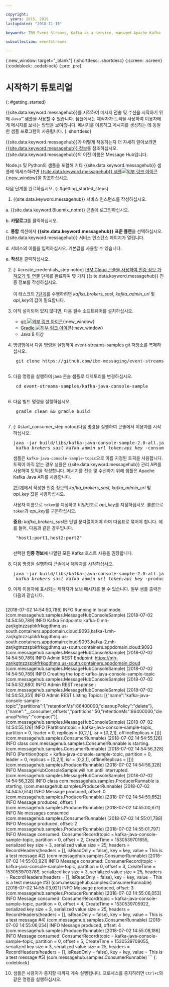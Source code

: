 ```yaml
---

copyright:
  years: 2015, 2019
lastupdated: "2018-11-15"

keywords: IBM Event Streams, Kafka as a service, managed Apache Kafka

subcollection: eventstreams

---
```


{:new_window: target="_blank"}
{:shortdesc: .shortdesc}
{:screen: .screen}
{:codeblock: .codeblock}
{:pre: .pre}

# 시작하기 튜토리얼
{: #getting_started}

{{site.data.keyword.messagehub}}를 시작하여
메시지 전송 및 수신을 시작하기 위해 Java™ 샘플을 사용할 수 있습니다. 샘플에서는 제작자가 토픽을 사용하여
이용자에게 메시지를 보내는 방법을 보여줍니다. 메시지를 이용하고 메시지를 생성하는 데 동일한 샘플 프로그램이 사용됩니다.
{: shortdesc}

{{site.data.keyword.messagehub}}가 어떻게 작동하는지 더 자세히 알아보려면 [{{site.data.keyword.messagehub}} 정보](/docs/services/EventStreams?topic=eventstreams-about)를 참조하십시오. {{site.data.keyword.messagehub}}의 이전 이름은 Message Hub입니다.

Node.js 및 Python의 샘플을 포함해 기타 {{site.data.keyword.messagehub}} 샘플에 액세스하려면 [{{site.data.keyword.messagehub}} 샘플![외부 링크 아이콘](../../icons/launch-glyph.svg "외부 링크 아이콘")](https://github.com/ibm-messaging/event-streams-samples){:new_window}을 참조하십시오.

<!-- 11/01/18 - Karen - removing diagram as requested by James
![Java sample overview diagram](getting_started_sample.gif "Overview diagram of Java sample showing the flow of messages.")
-->

다음 단계를 완료하십시오.
{: #getting_started_steps}
 
1. {{site.data.keyword.messagehub}} 서비스 인스턴스를 작성하십시오.

  a. {{site.data.keyword.Bluemix_notm}} 콘솔에 로그인하십시오. 
  
  b. **카탈로그**를 클릭하십시오.
  
  c. **통합** 섹션에서 **{{site.data.keyword.messagehub}} 표준 플랜**을 선택하십시오. {{site.data.keyword.messagehub}} 서비스 인스턴스 페이지가 열립니다.
  
  d. 서비스의 이름을 입력하십시오. 기본값을 사용할 수 있습니다.
  
  e. **작성**을 클릭하십시오.

2. {: #create_credentials_step notoc} [IBM Cloud 콘솔을 사용하여 인증 정보 가져오기 및 연결](/docs/services/EventStreams?topic=eventstreams-connecting#connect_standard_cf_console) 단계를 완료하여 몇 가지 {{site.data.keyword.messagehub}} 인증 정보를 작성하십시오.
   <br/>
   <br/>이 태스크의 [7단계](/docs/services/EventStreams?topic=eventstreams-getting_started#start_consumer_step)를 수행하려면 *kafka_brokers_sasl*, *kafka_admin_url* 및 *api_key*의 값이 필요합니다.   

3. 아직 설치되어 있지 않다면, 다음 필수 소프트웨어를 설치하십시오.

    * [git ![외부 링크 아이콘](../../icons/launch-glyph.svg "외부 링크 아이콘")](https://git-scm.com/){:new_window}
	* [Gradle ![외부 링크 아이콘](../../icons/launch-glyph.svg "외부 링크 아이콘")](https://gradle.org/){:new_window}
    * Java 8 이상
 
4. 명령행에서 다음 명령을 실행하여 event-streams-samples git 저장소를 복제하십시오.

    <pre class="pre">
    git clone https://github.com/ibm-messaging/event-streams-samples.git
    </pre>

5. 다음 명령을 실행하여 java 콘솔 샘플로 디렉토리를 변경하십시오.

    <pre class="pre">
    cd event-streams-samples/kafka-java-console-sample
    </pre>

6. 다음 빌드 명령을 실행하십시오.

    <pre class="pre">
    gradle clean && gradle build
    </pre>

7. {: #start_consumer_step notoc}다음 명령을 실행하여 콘솔에서 이용자를 시작하십시오.

    <pre class="pre">java -jar build/libs/kafka-java-console-sample-2.0-all.jar
	<var class="keyword varname">kafka_brokers_sasl</var> <var class="keyword varname">kafka_admin_url</var> token<var class="keyword varname">:api_key</var> -consumer</pre>
    
    샘플은 `kafka-java-console-sample-topic`으로 이름 지정된 토픽을 사용합니다. 토픽이 아직 없는 경우
    샘플은 {{site.data.keyword.messagehub}} 관리 API를 사용하여 토픽을 작성합니다. 메시지를 전송 및 수신하기 위해
    샘플은 Apache Kafka Java API를 사용합니다.

    [2단계](/docs/services/EventStreams?topic=eventstreams-getting_started#create_credentials_step)에서 작성한 인증 정보의
    *kafka_brokers_sasl*, *kafka_admin_url* 및 *api_key* 값을 사용하십시오.
	
	사용자 이름으로 <code>token</code>을 지정하고 비밀번호로 <var class="keyword varname">api_key</var>를 지정하십시오. 콜론으로 <code>token</code>과 <var class="keyword varname">api_key</var>를 구분하십시오.
    
	**중요:** *kafka_brokers_sasl*은 단일 문자열이어야 하며 따옴표로 묶어야 합니다. 예를 들어, 다음과 같은 경우입니다.

    <pre class="pre">
    "host1:port1,host2:port2"
    </pre>

    선택한 **인증 정보**에 나열된 모든 Kafka 호스트 사용을 권장합니다.

8. 다음 명령을 실행하여 콘솔에서 제작자를 시작하십시오.
   
    <pre class="pre">java -jar build/libs/kafka-java-console-sample-2.0-all.jar
	<var class="keyword varname">kafka_brokers_sasl</var> <var class="keyword varname">kafka_admin_url</var> token<var class="keyword varname">:api_key</var> -producer</pre>
  
9. 이제 이용자에 표시되는 제작자가 보낸 메시지를 볼 수 있습니다. 일부 샘플 출력은 다음과 같습니다.

    ```
[2018-07-02 14:54:50,788] INFO Running in local mode. (com.messagehub.samples.MessageHubConsoleSample)
    [2018-07-02 14:54:50,789] INFO Kafka Endpoints: kafka-0.mh-zarjkgtnzzspbkfrkqgdhmq.us-south.containers.appdomain.cloud:9093,kafka-1.mh-zarjkgtnzzspbkfrkqgdhmq.us-south.containers.appdomain.cloud:9093,kafka-2.mh-zarjkgtnzzspbkfrkqgdhmq.us-south.containers.appdomain.cloud:9093 (com.messagehub.samples.MessageHubConsoleSample)
    [2018-07-02 14:54:50,789] INFO Admin REST Endpoint: https://mh-zarjkgtnzzspbkfrkqgdhmq.us-south.containers.appdomain.cloud (com.messagehub.samples.MessageHubConsoleSample)
    [2018-07-02 14:54:50,789] INFO Creating the topic kafka-java-console-sample-topic (com.messagehub.samples.MessageHubConsoleSample)
    [2018-07-02 14:54:52,680] INFO Admin REST response : (com.messagehub.samples.MessageHubConsoleSample)
    [2018-07-02 14:54:53,351] INFO Admin REST Listing Topics: [{"name":"kafka-java-console-sample-topic","partitions":1,"retentionMs":86400000,"cleanupPolicy":"delete"},{"name":"__consumer_offsets","partitions":50,"retentionMs":86400000,"cleanupPolicy":"compact"}] (com.messagehub.samples.MessageHubConsoleSample)
    [2018-07-02 14:54:55,126] INFO [Partition(topic = kafka-java-console-sample-topic, partition = 0, leader = 0, replicas = [0,2,1], isr = [0,2,1], offlineReplicas = [])] (com.messagehub.samples.ConsumerRunnable)
    [2018-07-02 14:54:55,126] INFO class com.messagehub.samples.ConsumerRunnable is starting. (com.messagehub.samples.ConsumerRunnable)
    [2018-07-02 14:54:56,328] INFO [Partition(topic = kafka-java-console-sample-topic, partition = 0, leader = 0, replicas = [0,2,1], isr = [0,2,1], offlineReplicas = [])] (com.messagehub.samples.ProducerRunnable)
    [2018-07-02 14:54:56,328] INFO MessageHubConsoleSample will run until interrupted. (com.messagehub.samples.MessageHubConsoleSample)
    [2018-07-02 14:54:56,328] INFO class com.messagehub.samples.ProducerRunnable is starting. (com.messagehub.samples.ProducerRunnable)
    [2018-07-02 14:54:57,514] INFO Message produced, offset: 0 (com.messagehub.samples.ProducerRunnable)
    [2018-07-02 14:54:59,652] INFO Message produced, offset: 1 (com.messagehub.samples.ProducerRunnable)
    [2018-07-02 14:55:00,671] INFO No messages consumed (com.messagehub.samples.ConsumerRunnable)
    [2018-07-02 14:55:01,788] INFO Message produced, offset: 2 (com.messagehub.samples.ProducerRunnable)
    [2018-07-02 14:55:01,797] INFO Message consumed: ConsumerRecord(topic = kafka-java-console-sample-topic, partition = 0, offset = 2, CreateTime = 1530539701655, serialized key size = 3, serialized value size = 25, headers = RecordHeaders(headers = [], isReadOnly = false), key = key, value = This is a test message #2) (com.messagehub.samples.ConsumerRunnable)
    [2018-07-02 14:55:03,921] INFO Message consumed: ConsumerRecord(topic = kafka-java-console-sample-topic, partition = 0, offset = 3, CreateTime = 1530539703789, serialized key size = 3, serialized value size = 25, headers = RecordHeaders(headers = [], isReadOnly = false), key = key, value = This is a test message #3) (com.messagehub.samples.ConsumerRunnable)
    [2018-07-02 14:55:03,921] INFO Message produced, offset: 3 (com.messagehub.samples.ProducerRunnable)
    [2018-07-02 14:55:06,053] INFO Message consumed: ConsumerRecord(topic = kafka-java-console-sample-topic, partition = 0, offset = 4, CreateTime = 1530539705922, serialized key size = 3, serialized value size = 25, headers = RecordHeaders(headers = [], isReadOnly = false), key = key, value = This is a test message #4) (com.messagehub.samples.ConsumerRunnable)
    [2018-07-02 14:55:06,054] INFO Message produced, offset: 4 (com.messagehub.samples.ProducerRunnable)
    [2018-07-02 14:55:08,186] INFO Message consumed: ConsumerRecord(topic = kafka-java-console-sample-topic, partition = 0, offset = 5, CreateTime = 1530539708055, serialized key size = 3, serialized value size = 25, headers = RecordHeaders(headers = [], isReadOnly = false), key = key, value = This is a test message #5) (com.messagehub.samples.ConsumerRunnable)
    ```
	{: codeblock}
	
10. 샘플은 사용자가 중지할 때까지 계속 실행됩니다. 프로세스를 중지하려면 <code>Ctrl+C</code>와 같은 명령을 실행하십시오.

<!-- 07/06/18 - Karen: removing until a newer version available
To watch a video that walks
you through getting a Java sample to run against {{site.data.keyword.messagehub}}, see [{{site.data.keyword.messagehub}} - Getting started with IBM's Kafka in the cloud ![External link icon](../../icons/launch-glyph.svg "External link icon")](https://www.youtube.com/watch?v=tt-bLtFzC_4){:new_window}.
-->



